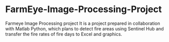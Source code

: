 # FarmEye-Image-Processing-Project
Farmeye Image Processing project  It is a project prepared in collaboration with Matlab Python, which plans to detect fire areas using Sentinel Hub and transfer the fire rates of fire days to Excel and graphics.
